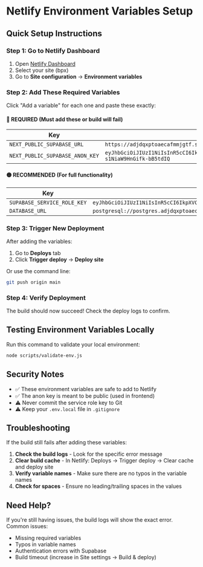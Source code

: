 # Netlify Environment Variables Setup

## Quick Setup Instructions

### Step 1: Go to Netlify Dashboard
1. Open [Netlify Dashboard](https://app.netlify.com)
2. Select your site (bpx)
3. Go to **Site configuration** → **Environment variables**

### Step 2: Add These Required Variables

Click "Add a variable" for each one and paste these exactly:

#### 🔴 REQUIRED (Must add these or build will fail)

| Key | Value |
|-----|-------|
| `NEXT_PUBLIC_SUPABASE_URL` | `https://adjdqxptoaecafmmjgtf.supabase.co` |
| `NEXT_PUBLIC_SUPABASE_ANON_KEY` | `eyJhbGciOiJIUzI1NiIsInR5cCI6IkpXVCJ9.eyJpc3MiOiJzdXBhYmFzZSIsInJlZiI6ImFkamRxeHB0b2FlY2FmbW1qZ3RmIiwicm9sZSI6ImFub24iLCJpYXQiOjE3NTU1NTgzOTMsImV4cCI6MjA3MTEzNDM5M30.L_PMZMsTkFklUOx9lNll-s1NiaW9HnGifk-bB5tdIQ` |

#### 🟡 RECOMMENDED (For full functionality)

| Key | Value |
|-----|-------|
| `SUPABASE_SERVICE_ROLE_KEY` | `eyJhbGciOiJIUzI1NiIsInR5cCI6IkpXVCJ9.eyJpc3MiOiJzdXBhYmFzZSIsInJlZiI6ImFkamRxeHB0b2FlY2FmbW1qZ3RmIiwicm9sZSI6InNlcnZpY2Vfcm9sZSIsImlhdCI6MTc1NTU1ODM5MywiZXhwIjoyMDcxMTM0MzkzfQ.jJPSP4jaKeEx41KXpcFtlh0HhvbVbkbBeBKPboApocs` |
| `DATABASE_URL` | `postgresql://postgres.adjdqxptoaecafmmjgtf:Astaghfirullah1@aws-0-ap-southeast-1.pooler.supabase.com:6543/postgres?pgbouncer=true` |

### Step 3: Trigger New Deployment

After adding the variables:

1. Go to **Deploys** tab
2. Click **Trigger deploy** → **Deploy site**

Or use the command line:
```bash
git push origin main
```

### Step 4: Verify Deployment

The build should now succeed! Check the deploy logs to confirm.

## Testing Environment Variables Locally

Run this command to validate your local environment:
```bash
node scripts/validate-env.js
```

## Security Notes

- ✅ These environment variables are safe to add to Netlify
- ✅ The anon key is meant to be public (used in frontend)
- ⚠️  Never commit the service role key to Git
- ⚠️  Keep your `.env.local` file in `.gitignore`

## Troubleshooting

If the build still fails after adding these variables:

1. **Check the build logs** - Look for the specific error message
2. **Clear build cache** - In Netlify: Deploys → Trigger deploy → Clear cache and deploy site
3. **Verify variable names** - Make sure there are no typos in the variable names
4. **Check for spaces** - Ensure no leading/trailing spaces in the values

## Need Help?

If you're still having issues, the build logs will show the exact error. Common issues:

- Missing required variables
- Typos in variable names
- Authentication errors with Supabase
- Build timeout (increase in Site settings → Build & deploy)